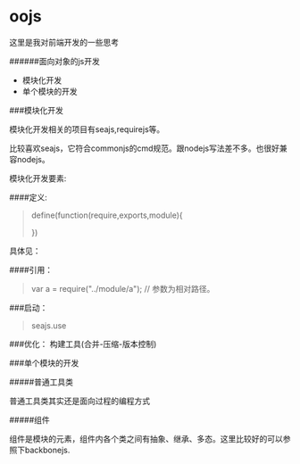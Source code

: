 oojs
====

这里是我对前端开发的一些思考

######面向对象的js开发

+ 模块化开发
+ 单个模块的开发

###模块化开发
	
模块化开发相关的项目有seajs,requirejs等。

比较喜欢seajs，它符合commonjs的cmd规范。跟nodejs写法差不多。也很好兼容nodejs。

模块化开发要素:

####定义:	

>define(function(require,exports,module){
>
>})


具体见：

####引用：	
>var a = require("../module/a"); // 参数为相对路径。

###启动：
>seajs.use

###优化：
	构建工具(合并-压缩-版本控制)

###单个模块的开发

#####普通工具类

普通工具类其实还是面向过程的编程方式

#####组件

组件是模块的元素，组件内各个类之间有抽象、继承、多态。这里比较好的可以参照下backbonejs.




